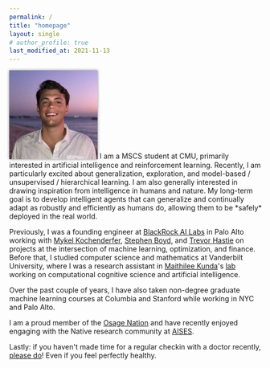 ```yaml
---
permalink: /
title: "homepage"
layout: single
# author_profile: true
last_modified_at: 2021-11-13
---
```

<img src="/assets/images/elb.jpg" alt="elb" class="align-right" width="35%" style="box-shadow: 0 0 5px #828282; margin-top: 0em; margin-bottom: 0em;"> 
I am a MSCS student at CMU, primarily interested in artificial intelligence and reinforcement learning.
Recently, I am particularly excited about generalization, exploration, and model-based / unsupervised / hierarchical learning.
I am also generally interested in drawing inspiration from intelligence in humans and nature.
My long-term goal is to develop intelligent agents that can generalize and continually adapt as robustly and efficiently as humans do, allowing them to be *safely* deployed in the real world.

Previously, I was a founding engineer at [BlackRock AI Labs](https://www.blackrock.com/corporate/ai) in Palo Alto working with 
[Mykel Kochenderfer](https://mykel.kochenderfer.com/),
[Stephen Boyd](https://web.stanford.edu/~boyd/),
and [Trevor Hastie](https://web.stanford.edu/~hastie/)
on projects at the intersection of machine learning, optimization, and finance. Before that, I studied computer science and mathematics at Vanderbilt University, where I was a research assistant in [Maithilee Kunda](https://my.vanderbilt.edu/mkunda/)'s [lab](https://my.vanderbilt.edu/aivaslab/) working on computational cognitive science and artificial intelligence. 

Over the past couple of years, I have also taken non-degree graduate machine learning courses at Columbia and Stanford while working in NYC and Palo Alto.

I am a proud member of the [Osage Nation](https://www.osagenation-nsn.gov/) and have recently enjoyed engaging with the Native research community at [AISES](https://conference.aises.org/).

Lastly: if you haven't made time for a regular checkin with a doctor recently, [please do](/life/make-time-for-the-doctor/)! Even if you feel perfectly healthy.
